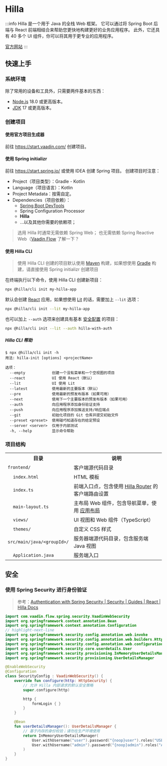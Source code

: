 # Hilla

:::info
Hilla 是一个用于 Java 的全栈 Web 框架。
它可以通过将 Spring Boot 后端与 React 前端相结合来帮助您更快地构建更好的业务应用程序。
此外，它还具有 40 多个 UI 组件，你可以将其用于更专业的应用程序。

[官方网站](https://hilla.dev/)
:::

## 快速上手

### 系统环境

除了常用的设备和工具外，只需要两件基本的东西：

- [Node.js](https://nodejs.org/) 18.0 或更高版本。
- [JDK](https://adoptium.net/zh-CN/) 17 或更高版本。

### 创建项目

#### 使用官方项目生成器

前往 https://start.vaadin.com/ 创建项目。

#### 使用 Spring initializr

前往 https://start.spring.io/ 或使用 IDEA 创建 Spring 项目。
创建项目时注意：

- Project（项目类型）：Gradle - Kotlin
- Language（项目语言）：Kotlin
- Project Metadata：按需自定。
- Dependencies（项目依赖）：
  + [Spring Boot DevTools](https://springdoc.cn/spring-boot/using.html#using.devtools)
  + Spring Configuration Processor
  + **Hilla**
  + ...以及其他你需要的依赖项；

> 选用 Hilla 时通常无需依赖 Spring Web；
> 也无需依赖 Spring Reactive Web（[Vaadin Flow](https://vaadin.com/docs/latest/guide/quick-start) 了解一下？

#### 使用 Hilla CLI

> 使用 Hilla CLI 创建的项目默认使用 [Maven] 构建，如果想使用 [Gradle] 构建，请直接使用 Spring initializr 创建项目

在终端执行以下命令，使用 Hilla CLI 创建新项目：

```sh
npx @hilla/cli init my-hilla-app
```

默认会创建 [React] 应用，如果想使用 [Lit] 的话，需要加上 `--lit` 选项：

```sh
npx @hilla/cli init --lit my-hilla-app
```

也可以加上 `--auth` 选项来创建具有基本 [安全配置](https://hilla.dev/docs/lit/guides/security/configuring) 的项目：

```sh
npx @hilla/cli init --lit --auth hilla-with-auth
```

##### Hilla CLI 帮助

```text {1}
$ npx @hilla/cli init -h
用法: hilla-init [options] <projectName>

选项：
  --empty            创建一个没有菜单和一个空视图的项目
  --react            UI 使用 React（默认）
  --lit              UI 使用 Lit
  --latest           使用最新的主要版本（默认）
  --pre              使用最新的预发布版本（如果可用）
  --next             使用下一个主要版本的预发布版本（如果可用）
  --auth             向应用程序添加身份验证支持
  --push             向应用程序添加推送支持/响应端点
  --git              初始化项目的 Git 仓库并提交初始文件
  --preset <preset>  使用碰巧知道存在的给定预设
  --server <server>  仅用于内部测试
  -h, --help         显示命令帮助
```

### 项目结构

<table style={{ width: "100%", textAlign: "left" }}>
    <tr><th>目录</th><th>说明</th></tr>
    <tr>
        <td><code>frontend/</code></td>
        <td>客户端源代码目录</td>
    </tr>
    <tr>
        <td>&nbsp;&nbsp;&nbsp;&nbsp;<code>index.html</code>
        </td><td>HTML 模板</td>
    </tr>
    <tr>
        <td>&nbsp;&nbsp;&nbsp;&nbsp;<code>index.ts</code></td>
        <td>前端入口点，包含使用 <a href="https://hilla.dev/docs/react/guides/routing">Hilla Router</a> 的客户端路由设置</td>
    </tr>
    <tr>
        <td>&nbsp;&nbsp;&nbsp;&nbsp;<code>main-layout.ts</code></td>
        <td>主布局 Web 组件，包含导航菜单，使用 <a href="https://vaadin.com/docs/latest/ds/components/app-layout">应用布局</a></td>
    </tr>
    <tr>
        <td>&nbsp;&nbsp;&nbsp;&nbsp;<code>views/</code></td>
        <td>UI 视图和 Web 组件（TypeScript）</td>
    </tr>
    <tr>
        <td>&nbsp;&nbsp;&nbsp;&nbsp;<code>themes/</code></td>
        <td>自定义 CSS 样式</td>
    </tr>
    <tr>
        <td><code>src/main/java/&lt;groupId&gt;/</code></td>
        <td>服务器端源代码目录，包含服务端 Java 视图</td>
    </tr>
    <tr>
        <td>&nbsp;&nbsp;&nbsp;&nbsp;<code>Application.java</code></td>
        <td>服务端入口</td>
    </tr>
</table>

## 安全

### 使用 Spring Security 进行身份验证

> 参考：[Authentication with Spring Security | Security | Guides | React | Hilla Docs](https://hilla.dev/docs/react/guides/security/spring-login)

```kotlin title="SecurityConfig.kt"
import com.vaadin.flow.spring.security.VaadinWebSecurity
import org.springframework.context.annotation.Bean
import org.springframework.context.annotation.Configuration
// highlight-next-line
import org.springframework.security.config.annotation.web.invoke
import org.springframework.security.config.annotation.web.builders.HttpSecurity
import org.springframework.security.config.annotation.web.configuration.EnableWebSecurity
import org.springframework.security.core.userdetails.User
import org.springframework.security.provisioning.InMemoryUserDetailsManager
import org.springframework.security.provisioning.UserDetailsManager

@EnableWebSecurity
@Configuration
class SecurityConfig : VaadinWebSecurity() {
    override fun configure(http: HttpSecurity) {
        // 允许 Hilla 内部请求的默认安全策略
        super.configure(http)

        http {
            formLogin { }
        }
    }

    @Bean
    fun userDetailsManager(): UserDetailsManager {
        // 基于内存的身份校验；请勿在生产环境使用
        return InMemoryUserDetailsManager(
            User.withUsername("user").password("{noop}user").roles("USER").build(),
            User.withUsername("admin").password("{noop}admin").roles("ADMIN", "USER").build(),
        )
    }
}
```

[Gradle]: /docs/开发/工具/Gradle/
[Maven]: /docs/开发/工具/Maven/
[Kotlin]: /docs/开发/语言/Kotlin/
[SpringBoot]: /docs/开发/框架/Spring/Boot/
[React]: /docs/开发/框架/React/
[Lit]: /docs/开发/框架/Lit/
